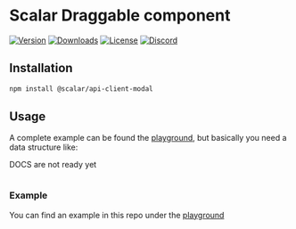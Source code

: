 # Scalar Draggable component

[![Version](https://img.shields.io/npm/v/%40scalar/api-client-modal)](https://www.npmjs.com/package/@scalar/api-client-modal)
[![Downloads](https://img.shields.io/npm/dm/%40scalar/api-client-modal)](https://www.npmjs.com/package/@scalar/api-client-modal)
[![License](https://img.shields.io/npm/l/%40scalar%2Fapi-client-modal)](https://www.npmjs.com/package/@scalar/api-client-modal)
[![Discord](https://img.shields.io/discord/1135330207960678410?style=flat&color=5865F2)](https://discord.gg/scalar)

## Installation

```bash
npm install @scalar/api-client-modal
```

## Usage

A complete example can be found the [playground](https://github.com/scalar/scalar/tree/main/packages/api-client-modal/playground), but basically you need a data structure like:

DOCS are not ready yet

```ts

```

### Example

You can find an example in this repo under the [playground](https://github.com/scalar/scalar/tree/main/packages/api-client-modal/playground)
